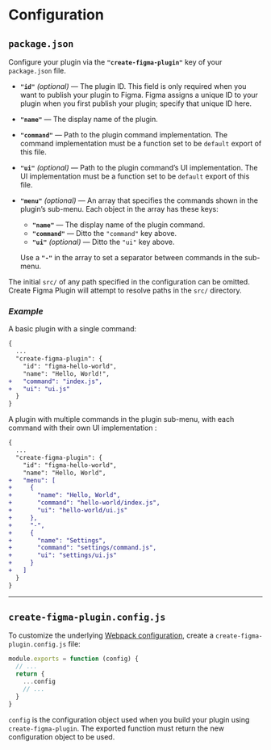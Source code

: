 # Configuration

## `package.json`

Configure your plugin via the **`"create-figma-plugin"`** key of your `package.json` file.

- **`"id"`** *(optional)* — The plugin ID. This field is only required when you want to publish your plugin to Figma. Figma assigns a unique ID to your plugin when you first publish your plugin; specify that unique ID here.
- **`"name"`** — The display name of the plugin.
- **`"command"`** — Path to the plugin command implementation. The command implementation must be a function set to be `default` export of this file.
- **`"ui"`** *(optional)* — Path to the plugin command’s UI implementation. The UI implementation must be a function set to be `default` export of this file.
- **`"menu"`** *(optional)* — An array that specifies the commands shown in the plugin’s sub-menu. Each object in the array has these keys:

    - **`"name"`** — The display name of the plugin command.
    - **`"command"`** — Ditto the `"command"` key above.
    - **`"ui"`** *(optional)* — Ditto the `"ui"` key above.

    Use a **`"-"`** in the array to set a separator between commands in the sub-menu.

The initial `src/` of any path specified in the configuration can be omitted. Create Figma Plugin will attempt to resolve paths in the `src/` directory.

### *Example*

A basic plugin with a single command:

```diff
{
  ...
  "create-figma-plugin": {
    "id": "figma-hello-world",
    "name": "Hello, World!",
+   "command": "index.js",
+   "ui": "ui.js"
  }
}
```

A plugin with multiple commands in the plugin sub-menu, with each command with their own UI implementation :

```diff
{
  ...
  "create-figma-plugin": {
    "id": "figma-hello-world",
    "name": "Hello, World",
+   "menu": [
+     {
+       "name": "Hello, World",
+       "command": "hello-world/index.js",
+       "ui": "hello-world/ui.js"
+     },
+     "-",
+     {
+       "name": "Settings",
+       "command": "settings/command.js",
+       "ui": "settings/ui.js"
+     }
+   ]
  }
}
```

---

## `create-figma-plugin.config.js`

To customize the underlying [Webpack configuration](https://webpack.js.org/configuration/), create a `create-figma-plugin.config.js` file:

```js
module.exports = function (config) {
  // ...
  return {
    ...config
    // ...
  }
}
```

`config` is the configuration object used when you build your plugin using `create-figma-plugin`. The exported function must return the new configuration object to be used.
